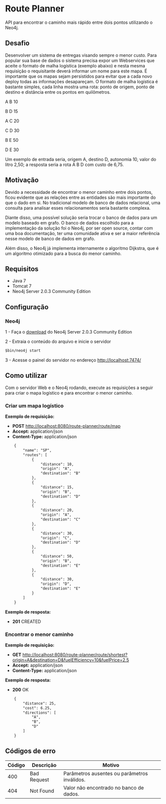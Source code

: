 Route Planner
=======

API para encontrar o caminho mais rápido entre dois pontos utilizando o Neo4j.

## Desafio

Desenvolver um sistema de entregas visando sempre o menor custo.
Para popular sua base de dados o sistema precisa expor um Webservices que aceite o formato de malha logística (exemplo abaixo) e nesta mesma requisição o requisitante deverá informar um nome para este mapa.
É importante que os mapas sejam persistidos para evitar que a cada novo deploy todas as informações desapareçam.
O formato de malha logística é bastante simples, cada linha mostra uma rota: ponto de origem, ponto de destino e distância entre os pontos em quilômetros.

A B 10

B D 15

A C 20

C D 30

B E 50

D E 30

Um exemplo de entrada seria, origem A, destino D, autonomia 10, valor do litro 2,50; a resposta seria a rota A B D com custo de 6,75.

## Motivação

Devido a necessidade de encontrar o menor caminho entre dois pontos, ficou evidente que as relações entre as entidades são mais importante do que o dado em si.
No tradicional modelo de banco de dados relacional, uma consulta para analisar esses relacionamentos seria bastante complexa.

Diante disso, uma possível solução seria trocar o banco de dados para um modelo baseado em grafo.
O banco de dados escolhido para a implementação da solução foi o Neo4j, por ser open source, contar com uma boa documentação, ter uma comunidade ativa e ser a maior referência nesse modelo de banco de dados em grafo.

Além disso, o Neo4j já implementa internamente o algoritmo Dijkstra, que é um algoritmo otimizado para a busca do menor caminho.

## Requisitos

- Java 7
- Tomcat 7
- Neo4j Server 2.0.3 Community Edition

## Configuração

### Neo4j

1 - Faça o [download](http://www.neo4j.org/download) do Neo4j Server 2.0.3 Community Edition

2 - Extraia o conteúdo do arquivo e inicie o servidor

```html
$bin/neo4j start
```

3 - Acesse o painel do servidor no endereço [http://localhost:7474/](http://localhost:7474/)

## Como utilizar

Com o servidor Web e o Neo4j rodando, execute as requisições a seguir para criar o mapa logístico e para encontrar o menor caminho.

### Criar um mapa logístico

**Exemplo de requisição:**

- **POST** [http://localhost:8080/route-planner/route/map](http://localhost:8080/route-planner/route/map)
- **Accept:** application/json
- **Content-Type:** application/json

```html
	{
		"name": "SP",
		"routes": [
			{
				"distance": 10,
				"origin": "A",
				"destination": "B"
			},
			{
				"distance": 15,
				"origin": "B",
				"destination": "D"
			},
			{
				"distance": 20,
				"origin": "A",
				"destination": "C"
			},
			{
				"distance": 30,
				"origin": "C",
				"destination": "D"
			},
			{
				"distance": 50,
				"origin": "B",
				"destination": "E"
			},
			{
				"distance": 30,
				"origin": "D",
				"destination": "E"
			}
		]
	}
```

**Exemplo de resposta:**

- **201** CREATED

### Encontrar o menor caminho

**Exemplo de requisição:**

- **GET** [http://localhost:8080/route-planner/route/shortest?origin=A&destination=D&fuelEfficiency=10&fuelPrice=2.5](http://localhost:8080/route-planner/route/shortest?origin=A&destination=D&fuelEfficiency=10&fuelPrice=2.5)
- **Accept:** application/json
- **Content-Type:** application/json

**Exemplo de resposta:**

- **200** OK

```html
	{
		"distance": 25,
		"cost": 6.25,
		"directions": [
			"A",
			"B",
			"D"
		]
	}
```

## Códigos de erro

| Código | Descrição   | Motivo                                       |
| ------ | ----------- | -------------------------------------------- |
| 400    | Bad Request | Parâmetros ausentes ou parâmetros inválidos. |
| 404    | Not Found   | Valor não encontrado no banco de dados.      |
